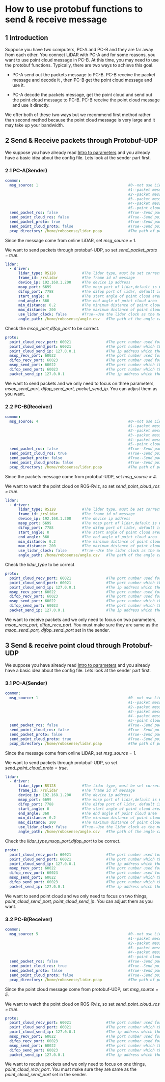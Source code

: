 # How to use protobuf functions to send & receive message



## 1 Introduction

Suppose you have two computers, PC-A and PC-B and they are far away from each other.  You connect LiDAR with PC-A and for some reasons, you want to use point cloud message in PC-B. At this time, you may need to use the protobuf functions. Typically, there are two ways to achieve this goal.

- PC-A send out the packets message to PC-B. PC-B receive the packet message and decode it , then PC-B get the point cloud message and use it.

- PC-A decode the packets message, get the point cloud and send out the point cloud message to PC-B. PC-B receive the point cloud message and use it directly.



We offer both of these two ways but we recommend first method rather than second method because the point cloud message is very large and it may take up your bandwidth.  



## 2 Send & Receive packets through Protobuf-UDP

 We suppose you have already read [Intro to parameters](../intro/parameter_intro.md) and you already have a basic idea about the config file. Lets look at the sender part first.



### 2.1 PC-A(Sender)

```yaml
common:
  msg_source: 1                                         #0--not use Lidar
                                                        #1--packet message come from online lidar
                                                        #2--packet message come from ROS or ROS2
                                                        #3--packet message come from Pcap bag
                                                        #4--packet message come from Protobuf-UDP
                                                        #5--point cloud from Protobuf-UDP
  send_packet_ros: false                                #True--Send packet through ROS or ROS2(Used to record packet)
  send_point_cloud_ros: false                           #True--Send point cloud through ROS or ROS2
  send_packet_proto: true                               #True--Send packet through Protobuf-UDP
  send_point_cloud_proto: false                         #True--Send point cloud through Protobuf-UDP
  pcap_directory: /home/robosense/lidar.pcap            #The path of pcap file
```

Since the message come from online LiDAR, set *msg_source = 1*.

We want to send packets through protobuf-UDP, so set *send_packet_proto = true*.

```yaml
lidar:
  - driver:
      lidar_type: RS128            #The lidar type, must be set correctly
      frame_id: /rslidar           #The frame id of message
      device_ip: 192.168.1.200     #The device ip address
      msop_port: 6699              #The mosp port of lidar,default is 6699
      difop_port: 7788             #The difop port of lidar, default is 7788
      start_angle: 0               #The start angle of point cloud area
      end_angle: 360               #The end angle of point cloud area
      min_distance: 0.2            #The minimum distance of point cloud area
      max_distance: 200            #The maximum distance of point cloud area
      use_lidar_clock: false       #True--Use the lidar clock as the message timestamp;False-- Use the system clock as the time stamp  
      angle_path: /home/robosense/angle.csv   #The path of the angle calibration file. For latest version lidars, there is no need to use this file.
```

Check the *msop_port,difop_port*  to be correct.

```yaml
proto:
  point_cloud_recv_port: 60021                #The port number used for receiving point cloud 
  point_cloud_send_port: 60021                #The port number which the point cloud will be send to
  point_cloud_send_ip: 127.0.0.1              #The ip address which the point cloud will be send to 
  msop_recv_port: 60022                       #The port number used for receiving lidar msop packets
  difop_recv_port: 60023                      #The port number used for receiving lidar difop packets
  msop_send_port: 60022                       #The port number which the msop packets will be send to 
  difop_send_port: 60023                      #The port number which the difop packets will be send to 
  packet_send_ip: 127.0.0.1                   #The ip address which the lidar packets will be send to
```

We want to send packets and we only need to focus on three parameters, *msop_send_port, difop_send_port, packet_send_ip*. You can adjust them as you want.



### 2.2 PC-B(Receiver)

```yaml
common:
  msg_source: 4                                         #0--not use Lidar
                                                        #1--packet message come from online lidar
                                                        #2--packet message come from ROS or ROS2
                                                        #3--packet message come from Pcap bag
                                                        #4--packet message come from Protobuf-UDP
                                                        #5--point cloud from Protobuf-UDP
  send_packet_ros: false                                #True--Send packet through ROS or ROS2(Used to record packet)
  send_point_cloud_ros: true                            #True--Send point cloud through ROS or ROS2
  send_packet_proto: false                              #True--Send packet through Protobuf-UDP
  send_point_cloud_proto: false                         #True--Send point cloud through Protobuf-UDP
  pcap_directory: /home/robosense/lidar.pcap            #The path of pcap file
```

Since the packets message come from protobuf-UDP, set *msg_source = 4*.

We want to watch the point cloud on ROS-Rviz, so set *send_point_cloud_ros = true*.

```yaml
lidar:
  - driver:
      lidar_type: RS128            #The lidar type, must be set correctly
      frame_id: /rslidar           #The frame id of message
      device_ip: 192.168.1.200     #The device ip address
      msop_port: 6699              #The mosp port of lidar,default is 6699
      difop_port: 7788             #The difop port of lidar, default is 7788
      start_angle: 0               #The start angle of point cloud area
      end_angle: 360               #The end angle of point cloud area
      min_distance: 0.2            #The minimum distance of point cloud area
      max_distance: 200            #The maximum distance of point cloud area
      use_lidar_clock: false       #True--Use the lidar clock as the message timestamp;False-- Use the system clock as the time stamp  
      angle_path: /home/robosense/angle.csv   #The path of the angle calibration file. For latest version lidars, there is no need to use this file.
```

Check the *lidar_type*  to be correct.

```yaml
proto:
  point_cloud_recv_port: 60021                #The port number used for receiving point cloud 
  point_cloud_send_port: 60021                #The port number which the point cloud will be send to
  point_cloud_send_ip: 127.0.0.1              #The ip address which the point cloud will be send to 
  msop_recv_port: 60022                       #The port number used for receiving lidar msop packets
  difop_recv_port: 60023                      #The port number used for receiving lidar difop packets
  msop_send_port: 60022                       #The port number which the msop packets will be send to 
  difop_send_port: 60023                      #The port number which the difop packets will be send to 
  packet_send_ip: 127.0.0.1                   #The ip address which the lidar packets will be send to
```

We want to receive packets and we only need to focus on two parameters, *msop_recv_port, difop_recv_port*. You must make sure they are same as the *msop_send_port, difop_send_port* set in the sender.



## 3 Send & receive point cloud through Protobuf-UDP

We suppose you have already read [Intro to parameters](../intro/parameter_intro.md) and you already have a basic idea about the config file. Lets look at the sender part first.



### 3.1 PC-A(Sender)

```yaml
common:
  msg_source: 1                                         #0--not use Lidar
                                                        #1--packet message come from online lidar
                                                        #2--packet message come from ROS or ROS2
                                                        #3--packet message come from Pcap bag
                                                        #4--packet message come from Protobuf-UDP
                                                        #5--point cloud from Protobuf-UDP
  send_packet_ros: false                                #True--Send packet through ROS or ROS2(Used to record packet)
  send_point_cloud_ros: false                           #True--Send point cloud through ROS or ROS2
  send_packet_proto: false                              #True--Send packet through Protobuf-UDP
  send_point_cloud_proto: true                          #True--Send point cloud through Protobuf-UDP
  pcap_directory: /home/robosense/lidar.pcap            #The path of pcap file
```

Since the message come from online LiDAR, set *msg_source = 1*.

We want to send packets through protobuf-UDP, so set *send_point_cloud_proto = true*.

```yaml
lidar:
  - driver:
      lidar_type: RS128            #The lidar type, must be set correctly
      frame_id: /rslidar           #The frame id of message
      device_ip: 192.168.1.200     #The device ip address
      msop_port: 6699              #The mosp port of lidar,default is 6699
      difop_port: 7788             #The difop port of lidar, default is 7788
      start_angle: 0               #The start angle of point cloud area
      end_angle: 360               #The end angle of point cloud area
      min_distance: 0.2            #The minimum distance of point cloud area
      max_distance: 200            #The maximum distance of point cloud area
      use_lidar_clock: false       #True--Use the lidar clock as the message timestamp;False-- Use the system clock as the time stamp  
      angle_path: /home/robosense/angle.csv   #The path of the angle calibration file. For latest version lidars, there is no need to use this file.
```

Check the *lidar_type,msop_port,difop_port*  to be correct.

```yaml
proto:
  point_cloud_recv_port: 60021                #The port number used for receiving point cloud 
  point_cloud_send_port: 60021                #The port number which the point cloud will be send to
  point_cloud_send_ip: 127.0.0.1              #The ip address which the point cloud will be send to 
  msop_recv_port: 60022                       #The port number used for receiving lidar msop packets
  difop_recv_port: 60023                      #The port number used for receiving lidar difop packets
  msop_send_port: 60022                       #The port number which the msop packets will be send to 
  difop_send_port: 60023                      #The port number which the difop packets will be send to 
  packet_send_ip: 127.0.0.1                   #The ip address which the lidar packets will be send to
```

We want to send point cloud and we only need to focus on two things, *point_cloud_send_port, point_cloud_send_ip*. You can adjust them as you want.



### 3.2 PC-B(Receiver)

```yaml
common:
  msg_source: 5                                         #0--not use Lidar
                                                        #1--packet message come from online lidar
                                                        #2--packet message come from ROS or ROS2
                                                        #3--packet message come from Pcap bag
                                                        #4--packet message come from Protobuf-UDP
                                                        #5--point cloud from Protobuf-UDP
  send_packet_ros: false                                #True--Send packet through ROS or ROS2(Used to record packet)
  send_point_cloud_ros: true                            #True--Send point cloud through ROS or ROS2
  send_packet_proto: false                              #True--Send packet through Protobuf-UDP
  send_point_cloud_proto: false                         #True--Send point cloud through Protobuf-UDP
  pcap_directory: /home/robosense/lidar.pcap            #The path of pcap file
```

Since the point cloud message come from protobuf-UDP, set *msg_source = 5*.

We want to watch the point cloud on ROS-Rviz, so set *send_point_cloud_ros = true*.

```yaml
proto:
  point_cloud_recv_port: 60021                #The port number used for receiving point cloud 
  point_cloud_send_port: 60021                #The port number which the point cloud will be send to
  point_cloud_send_ip: 127.0.0.1              #The ip address which the point cloud will be send to 
  msop_recv_port: 60022                       #The port number used for receiving lidar msop packets
  difop_recv_port: 60023                      #The port number used for receiving lidar difop packets
  msop_send_port: 60022                       #The port number which the msop packets will be send to 
  difop_send_port: 60023                      #The port number which the difop packets will be send to 
  packet_send_ip: 127.0.0.1                   #The ip address which the lidar packets will be send to
```

We want to receive packets and we only need to focus on one things, *point_cloud_recv_port*. You must make sure they are same as the *point_cloud_send_port*  set in the sender.

















